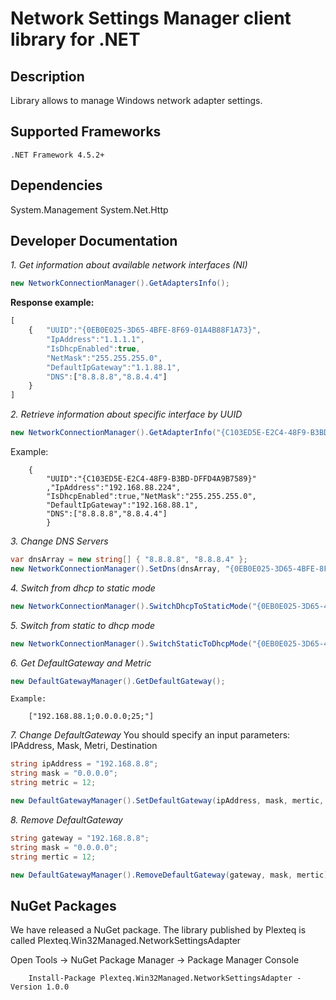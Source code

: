 # Network Settings Manager client library for .NET



## Description
Library allows to manage Windows network adapter settings.


## Supported Frameworks

    .NET Framework 4.5.2+
    
    
## Dependencies

System.Management
System.Net.Http


## Developer Documentation

*1. Get information about available network interfaces (NI)*

```cs
new NetworkConnectionManager().GetAdaptersInfo();  
```
    
**Response example:**
```javascript
[
    {   "UUID":"{0EB0E025-3D65-4BFE-8F69-01A4B88F1A73}",
        "IpAddress":"1.1.1.1",
        "IsDhcpEnabled":true,
        "NetMask":"255.255.255.0",
        "DefaultIpGateway":"1.1.88.1",
        "DNS":["8.8.8.8","8.8.4.4"]
    }
]
```
*2. Retrieve information about specific interface by UUID*

```cs
new NetworkConnectionManager().GetAdapterInfo("{C103ED5E-E2C4-48F9-B3BD-DFFD4A9B7589}"); 
```
Example:

```
    {
        "UUID":"{C103ED5E-E2C4-48F9-B3BD-DFFD4A9B7589}"
        ,"IpAddress":"192.168.88.224",
        "IsDhcpEnabled":true,"NetMask":"255.255.255.0",
        "DefaultIpGateway":"192.168.88.1",
        "DNS":["8.8.8.8","8.8.4.4"]
        }
```

*3. Change DNS Servers*

```cs
var dnsArray = new string[] { "8.8.8.8", "8.8.8.4" };
new NetworkConnectionManager().SetDns(dnsArray, "{0EB0E025-3D65-4BFE-8F69-01A4B88F1A73}"); 
```


*4. Switch from dhcp to static mode*

```cs
new NetworkConnectionManager().SwitchDhcpToStaticMode("{0EB0E025-3D65-4BFE-8F69-01A4B88F1A73}"); 
```


*5. Switch from static to dhcp mode*

```cs
new NetworkConnectionManager().SwitchStaticToDhcpMode("{0EB0E025-3D65-4BFE-8F69-01A4B88F1A73}"); 
```
    
    
*6. Get DefaultGateway and Metric*

```cs
new DefaultGatewayManager().GetDefaultGateway();
```
    Example:
```
    ["192.168.88.1;0.0.0.0;25;"]
```

*7. Change DefaultGateway*
    You should specify an input parameters: IPAddress, Mask, Metri, Destination 

```cs
string ipAddress = "192.168.8.8";
string mask = "0.0.0.0";
string metric = 12;

new DefaultGatewayManager().SetDefaultGateway(ipAddress, mask, mertic, interfaceIndex);
```
    
    
*8. Remove DefaultGateway* 

```cs
string gateway = "192.168.8.8";
string mask = "0.0.0.0";
string mertic = 12;

new DefaultGatewayManager().RemoveDefaultGateway(gateway, mask, mertic);
```


## NuGet Packages
We have released a NuGet package. The library published by Plexteq is called Plexteq.Win32Managed.NetworkSettingsAdapter

Open Tools -> NuGet Package Manager -> Package Manager Console

```
    Install-Package Plexteq.Win32Managed.NetworkSettingsAdapter -Version 1.0.0
```
